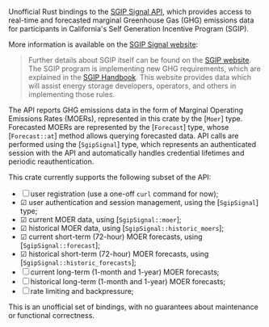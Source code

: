 Unofficial Rust bindings to the [SGIP Signal API][sgipsignal],
which provides access to real-time and forecasted marginal Greenhouse Gas
(GHG) emissions data for participants in California's Self Generation
Incentive Program (SGIP).

More information is available on the [SGIP Signal website][sgipsignal]:

> Further details about SGIP itself can be found on the
> [SGIP website][sgipwebsite]. The SGIP
> program is implementing new GHG requirements, which are explained in the
> [SGIP Handbook][sgiphandbook]. This website provides data which will
> assist energy storage developers, operators, and others in implementing
> those rules.

The API reports GHG emissions data in the form of Marginal Operating
Emissions Rates (MOERs), represented in this crate by the [`Moer`] type.
Forecasted MOERs are represented by the [`Forecast`] type, whose
[`Forecast::at`] method allows querying forecasted data. API calls are
performed using the [`SgipSignal`] type, which represents an authenticated
session with the API and automatically handles credential lifetimes and
periodic reauthentication.

This crate currently supports the following subset of the API:

- ☐ user registration (use a one-off `curl` command for now);
- ☑ user authentication and session management, using the [`SgipSignal`] type;
- ☑ current MOER data, using [`SgipSignal::moer`];
- ☑ historical MOER data, using [`SgipSignal::historic_moers`];
- ☑ current short-term (72-hour) MOER forecasts, using [`SgipSignal::forecast`];
- ☑ historical short-term (72-hour) MOER forecasts, using [`SgipSignal::historic_forecasts`];
- ☐ current long-term (1-month and 1-year) MOER forecasts;
- ☐ historical long-term (1-month and 1-year) MOER forecasts;
- ☐ rate limiting and backpressure;

This is an unofficial set of bindings, with no guarantees about maintenance
or functional correctness.

[sgipsignal]: https://sgipsignal.com/
[sgipwebsite]: https://www.selfgenca.com/
[sgiphandbook]: https://www.selfgenca.com/home/resources/